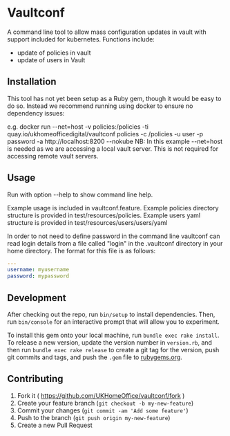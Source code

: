 # Vaultconf
A command line tool to allow mass configuration updates in vault with support included for kubernetes. Functions include:
- update of policies in vault
- update of users in Vault

## Installation
This tool has not yet been setup as a Ruby gem, though it would be easy to do so. Instead we recommend running using docker to ensure no dependency issues:

e.g. docker run --net=host -v policies:/policies -ti quay.io/ukhomeofficedigital/vaultconf policies -c /policies -u user -p password -a http://localhost:8200 --nokube
NB: In this example --net=host is needed as we are accessing a local vault server. This is not required for accessing remote vault servers.

## Usage
Run with option --help to show command line help.

Example usage is included in vaultconf.feature.
Example policies directory structure is provided in test/resources/policies.
Example users yaml structure is provided in test/resources/users/users/yaml

In order to not need to define password in the command line vaultconf can read login details from a file called "login" in the .vaultconf directory in your home directory. The format for this file is as follows:
``` yaml
---
username: myusername
password: mypassword
```

## Development

After checking out the repo, run `bin/setup` to install dependencies. Then, run `bin/console` for an interactive prompt that will allow you to experiment.

To install this gem onto your local machine, run `bundle exec rake install`. To release a new version, update the version number in `version.rb`, and then run `bundle exec rake release` to create a git tag for the version, push git commits and tags, and push the `.gem` file to [rubygems.org](https://rubygems.org).

## Contributing

1. Fork it ( https://github.com/UKHomeOffice/vaultconf/fork )
2. Create your feature branch (`git checkout -b my-new-feature`)
3. Commit your changes (`git commit -am 'Add some feature'`)
4. Push to the branch (`git push origin my-new-feature`)
5. Create a new Pull Request
